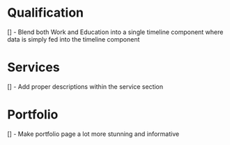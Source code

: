 # Qualification

[] - Blend both Work and Education into a single timeline component where data
is simply fed into the timeline component

# Services

[] - Add proper descriptions within the service section

# Portfolio

[] - Make portfolio page a lot more stunning and informative
